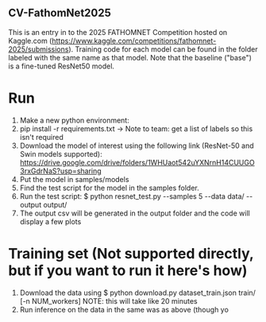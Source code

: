 ## CV-FathomNet2025

This is an entry in to the 2025 FATHOMNET Competition hosted on Kaggle.com (https://www.kaggle.com/competitions/fathomnet-2025/submissions). Training code for each model can be found in the folder labeled with the  same name as that model. Note that the baseline ("base") is a fine-tuned ResNet50 model.


# Run
1. Make a new python environment:
2. pip install -r requirements.txt
 -> Note to team: get a list of labels so this isn't required
3. Download the model of interest using the following link (ResNet-50 and Swin models supported): https://drive.google.com/drive/folders/1WHUaot542uYXNrnH14CUUGO3rxGdrNaS?usp=sharing
4. Put the model in samples/models
5. Find the test script for the model in the samples folder.
6. Run the test script:
$ python resnet_test.py --samples 5 --data data/ --output output/
7. The output csv will be generated in the output folder and the code will display a few plots

# Training set (Not supported directly, but if you want to run it here's how)
1. Download the data using $ python download.py dataset_train.json train/ [-n NUM_workers]
NOTE: this will take like 20 minutes
2. Run inference on the data in the same was as above (though yo

